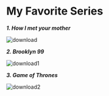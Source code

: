 # My Favorite Series

***1. How I met your mother***

![download](https://github.com/KBalace/app-dev/assets/152346641/2b0f228e-46ca-4915-b179-5d505901d494)

***2. Brooklyn 99***

![download1](https://github.com/KBalace/app-dev/assets/152346641/af3bf59b-1bee-4bc0-ab31-34aa626ee674)

***3. Game of Thrones***

![download2](https://github.com/KBalace/app-dev/assets/152346641/472e67f7-bb3c-433c-9bae-4ce5997bcec6)

